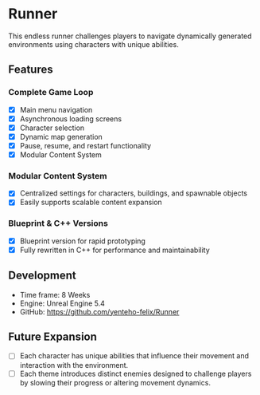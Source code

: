 # Runner
This endless runner challenges players to navigate dynamically generated environments using characters with unique abilities.

## Features
### Complete Game Loop
- [x] Main menu navigation
- [x] Asynchronous loading screens
- [x] Character selection
- [x] Dynamic map generation
- [x] Pause, resume, and restart functionality
- [x] Modular Content System

### Modular Content System
- [x] Centralized settings for characters, buildings, and spawnable objects
- [x] Easily supports scalable content expansion

### Blueprint & C++ Versions
- [x] Blueprint version for rapid prototyping
- [x] Fully rewritten in C++ for performance and maintainability
  
## Development
* Time frame: 8 Weeks
* Engine: Unreal Engine 5.4
* GitHub: https://github.com/yenteho-felix/Runner

## Future Expansion
- [ ] Each character has unique abilities that influence their movement and interaction with the environment.
- [ ] Each theme introduces distinct enemies designed to challenge players by slowing their progress or altering movement dynamics.
